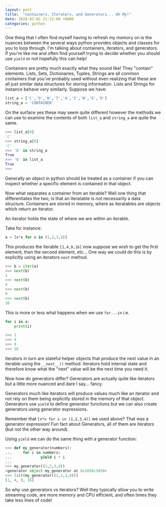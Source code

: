 ```yaml
---
layout: post
title:  "Containers, Iterators, and Generators... Oh My!"
date: 2020-03-02 21:12:00 +0800
categories: python
---
```


One thing that I often find myself having to refresh my memory on is the nuances between the several ways python provides objects and classes for you to loop through. I'm talking about containers, iterators, and generators. If you're like me and often find yourself trying to decide whether you should use `yield` or not hopefully this can help! 

Containers are pretty much exactly what they sound like! They "contain" elements. Lists, Sets, Dictionaries, Tuples, Strings are all common containers that you've probably used without even realizing that these are all just similar data structures for storing information. Lists and Strings for instance behave very similarly. Suppose we have: 

```python
list_a = ['C','O','N','T','A','I','N','E','R']
string_a = 'CONTAINER'
```

On the surface yes these may seem quite different however the methods we can use to examine the contents of both `list_a` and `string_a` are quite the same.

```python
>>> list_a[0]
'C'
>>> string_a[0]
'C'
>>> 'O' in string_a
True
>>> 'O' in list_a
True
>>> 
```

Generally an object in python should be treated as a container if you can inspect whether a specific element is contained in that object. 

Now what separates a container from an iterable? Well one thing that differentiates the two, is that an iteratable is _not_ necessarily a data structure. Containers are stored in memory, where as iteratables are objects which return an iterator.

An iterator holds the state of where we are within an iterable. 

Take for instance:

```python
a = [x*x for x in (1,2,3,4)]
```

This produces the iterable `[1,4,9,16]` now suppose we wish to get the first element, then the second element, etc... One way we could do this is by explicitly using an iterators `next` method.

```python
>>> b = iter(a)
>>> next(b)
1
>>> next(b)
4
>>> next(b)
9
>>> next(b)
16
```

This is more or less what happens when we use `for...in` i.e.

```python
for i in a:
    print(i)

>>> 1
>>> 4
>>> 9
>>> 16
```

Iterators in turn are stateful helper objects that produce the next value in an iterable using the `__next__()` method. Iterators hold internal state and therefore know what the "next" value will be the next time you need it. 

Now how do generators differ? Generators are actually quite like iterators but a little more nuanced and dare I say... fancy. 

Generators much like iterators will produce values much like an iterator and not rely on them being explicitly stored in the memory of that object. Generators use `yield` to define generator functions but we can also create generators using generator expressions. 

Remember that `[x*x for x in (1,2,3,4)]` we used above? That was a generator expression! Fun fact about Generators, all of them are iterators (but not the other way around). 

Using `yield` we can do the same thing with a generator function:

```python
>>> def my_generator(numbers):
...     for i in numbers:
...             yield i * i
... 
>>> my_generator((1,2,3,4))
<generator object my_generator at 0x1030c3450>
>>> list(my_generator((1,2,3,4)))
[1, 4, 9, 16]
```

So why use generators vs iterators? Well they typically allow you to write streaming code, are more memory and CPU efficient, and often times they take less lines of code!
